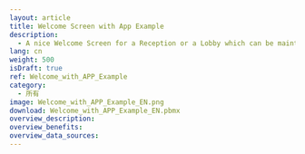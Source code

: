 ```yaml
---
layout: article
title: Welcome Screen with App Example
description: 
  - A nice Welcome Screen for a Reception or a Lobby which can be maintained via the Peakboad app.
lang: cn
weight: 500
isDraft: true
ref: Welcome_with_APP_Example
category:
  - 所有
image: Welcome_with_APP_Example_EN.png
download: Welcome_with_APP_Example_EN.pbmx
overview_description:
overview_benefits:
overview_data_sources:
---
```

